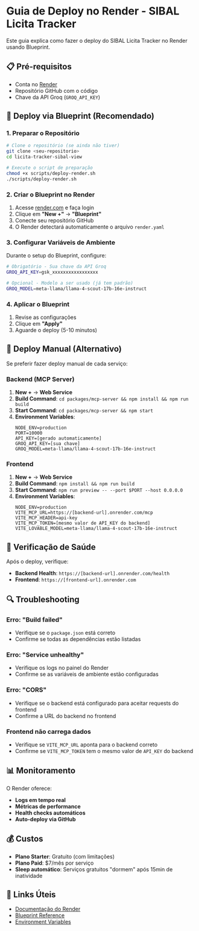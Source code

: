 
# Guia de Deploy no Render - SIBAL Licita Tracker

Este guia explica como fazer o deploy do SIBAL Licita Tracker no Render usando Blueprint.

## 📋 Pré-requisitos

- Conta no [Render](https://render.com)
- Repositório GitHub com o código
- Chave da API Groq (`GROQ_API_KEY`)

## 🚀 Deploy via Blueprint (Recomendado)

### 1. Preparar o Repositório

```bash
# Clone o repositório (se ainda não tiver)
git clone <seu-repositorio>
cd licita-tracker-sibal-view

# Execute o script de preparação
chmod +x scripts/deploy-render.sh
./scripts/deploy-render.sh
```

### 2. Criar o Blueprint no Render

1. Acesse [render.com](https://render.com) e faça login
2. Clique em **"New +"** → **"Blueprint"**
3. Conecte seu repositório GitHub
4. O Render detectará automaticamente o arquivo `render.yaml`

### 3. Configurar Variáveis de Ambiente

Durante o setup do Blueprint, configure:

```bash
# Obrigatório - Sua chave da API Groq
GROQ_API_KEY=gsk_xxxxxxxxxxxxxxxxx

# Opcional - Modelo a ser usado (já tem padrão)
GROQ_MODEL=meta-llama/llama-4-scout-17b-16e-instruct
```

### 4. Aplicar o Blueprint

1. Revise as configurações
2. Clique em **"Apply"**
3. Aguarde o deploy (5-10 minutos)

## 🔧 Deploy Manual (Alternativo)

Se preferir fazer deploy manual de cada serviço:

### Backend (MCP Server)

1. **New +** → **Web Service**
2. **Build Command**: `cd packages/mcp-server && npm install && npm run build`
3. **Start Command**: `cd packages/mcp-server && npm start`
4. **Environment Variables**:
   ```
   NODE_ENV=production
   PORT=10000
   API_KEY=[gerado automaticamente]
   GROQ_API_KEY=[sua chave]
   GROQ_MODEL=meta-llama/llama-4-scout-17b-16e-instruct
   ```

### Frontend

1. **New +** → **Web Service**
2. **Build Command**: `npm install && npm run build`
3. **Start Command**: `npm run preview -- --port $PORT --host 0.0.0.0`
4. **Environment Variables**:
   ```
   NODE_ENV=production
   VITE_MCP_URL=https://[backend-url].onrender.com/mcp
   VITE_MCP_HEADER=api-key
   VITE_MCP_TOKEN=[mesmo valor de API_KEY do backend]
   VITE_LOVABLE_MODEL=meta-llama/llama-4-scout-17b-16e-instruct
   ```

## 🏥 Verificação de Saúde

Após o deploy, verifique:

- **Backend Health**: `https://[backend-url].onrender.com/health`
- **Frontend**: `https://[frontend-url].onrender.com`

## 🔍 Troubleshooting

### Erro: "Build failed"
- Verifique se o `package.json` está correto
- Confirme se todas as dependências estão listadas

### Erro: "Service unhealthy"
- Verifique os logs no painel do Render
- Confirme se as variáveis de ambiente estão configuradas

### Erro: "CORS"
- Verifique se o backend está configurado para aceitar requests do frontend
- Confirme a URL do backend no frontend

### Frontend não carrega dados
- Verifique se `VITE_MCP_URL` aponta para o backend correto
- Confirme se `VITE_MCP_TOKEN` tem o mesmo valor de `API_KEY` do backend

## 📊 Monitoramento

O Render oferece:
- **Logs em tempo real**
- **Métricas de performance**
- **Health checks automáticos**
- **Auto-deploy via GitHub**

## 💰 Custos

- **Plano Starter**: Gratuito (com limitações)
- **Plano Paid**: $7/mês por serviço
- **Sleep automático**: Serviços gratuitos "dormem" após 15min de inatividade

## 🔗 Links Úteis

- [Documentação do Render](https://render.com/docs)
- [Blueprint Reference](https://render.com/docs/blueprint-spec)
- [Environment Variables](https://render.com/docs/environment-variables)
